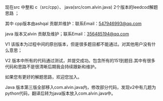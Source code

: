 现在src 中整和 c（src/cpp）、 java(src/com.alvin.java) 2个版本的leedcod解题思路 ；

其中
cpp版本由ashqal 贡献并维护：联系Email：547946993@qq.com

java 版本又alvin 贡献及维护；联系Email：356485194@qq.com

V1 该版本为过程中间的原创版本，但是很多题目都不能通过。对其他用户没有什么意思；

V2 版本中所有的代码通过测试，并提交成功。包含所有的151到题目.其中有很多代码和思路不是很清晰后期我会持续跟新和维护。

如果您有更好的解题思路，欢迎您加入。

Java 版本第三版全部移入com.alvin.java内，修改部分代码，发现v2中有几题为python代码，翻译后转为java版本放入com.alvin.java中。
